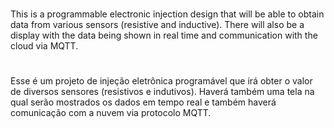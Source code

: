 #
This is a programmable electronic injection design that will be able to obtain data from various sensors (resistive and inductive). There will also be a display with the data being shown in real time and communication with the cloud via MQTT.
#
#
Esse é um projeto de injeção eletrônica programável que irá obter o valor de diversos sensores (resistivos e indutivos). Haverá também uma tela na qual serão mostrados os dados em tempo real e também haverá comunicação com a nuvem via protocolo MQTT.
#
